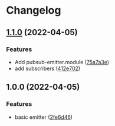 # Changelog

## [1.1.0](https://github.com/bjerkio/nestjs-pubsub-emitter/compare/v1.0.0...v1.1.0) (2022-04-05)


### Features

* Add pubsub-emitter.module ([75a7a3e](https://github.com/bjerkio/nestjs-pubsub-emitter/commit/75a7a3e2eb00d0e4bf12899eaf2c635b981f84cf))
* add subscribers ([412e702](https://github.com/bjerkio/nestjs-pubsub-emitter/commit/412e702502cf41d8290cbcd1b4f1e2c0e18d5c49))

## 1.0.0 (2022-04-05)


### Features

* basic emitter ([2fe6d46](https://github.com/bjerkio/nestjs-pubsub-emitter/commit/2fe6d4674d08f948501cc330f117f0f366edc3c6))
